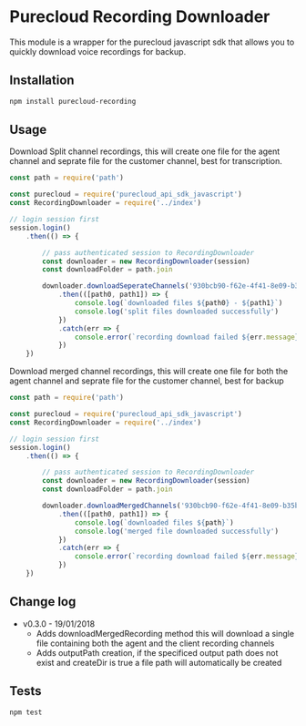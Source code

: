 # Purecloud Recording Downloader

This module is a wrapper for the purecloud javascript sdk that allows you to quickly download voice recordings for backup.

## Installation

```bash
npm install purecloud-recording
```

## Usage

Download Split channel recordings, this will create one file for the agent channel and seprate file for the customer channel, best for transcription.

```javascript
const path = require('path')

const purecloud = require('purecloud_api_sdk_javascript')
const RecordingDownloader = require('../index')

// login session first
session.login()
    .then(() => {

        // pass authenticated session to RecordingDownloader 
        const downloader = new RecordingDownloader(session)
        const downloadFolder = path.join

        downloader.downloadSeperateChannels('930bcb90-f62e-4f41-8e09-b35b9b9ff1a8', downloadFolder, 'WAV', 3, 15 * 1000)
            .then(([path0, path1]) => {
                console.log(`downloaded files ${path0} - ${path1}`)
                console.log('split files downloaded successfully')
            })
            .catch(err => {
                console.error(`recording download failed ${err.message}`)
            })
    })

```

Download merged channel recordings, this will create one file for both the agent channel and seprate file for the customer channel, best for backup

```javascript
const path = require('path')

const purecloud = require('purecloud_api_sdk_javascript')
const RecordingDownloader = require('../index')

// login session first
session.login()
    .then(() => {

        // pass authenticated session to RecordingDownloader 
        const downloader = new RecordingDownloader(session)
        const downloadFolder = path.join

        downloader.downloadMergedChannels('930bcb90-f62e-4f41-8e09-b35b9b9ff1a8', downloadFolder, 'MP3', 3, 15 * 1000)
            .then(([path0, path1]) => {
                console.log(`downloaded files ${path}`)
                console.log('merged file downloaded successfully')
            })
            .catch(err => {
                console.error(`recording download failed ${err.message}`)
            })
    })

```

## Change log

* v0.3.0 - 19/01/2018
  * Adds downloadMergedRecording method this will download a single file containing both the agent and the client recording channels
  * Adds outputPath creation, if the specificed output path does not exist and createDir is true a file path will automatically be created

## Tests

```bash
npm test
```
